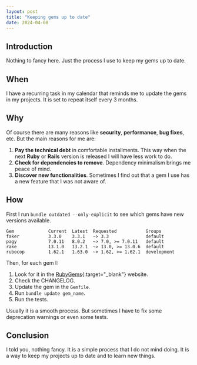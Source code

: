 ```yaml
---
layout: post
title: "Keeping gems up to date"
date: 2024-04-08
---
```


## Introduction

Nothing to fancy here. Just the process I use to keep my gems up to date.

## When

I have a recurring task in my calendar that reminds me to update the gems in my projects.
It is set to repeat itself every 3 months.

## Why

Of course there are many reasons like **security**, **performance**, **bug fixes**, etc. But the main reasons for me are:

1. **Pay the technical debt** in comfortable installments. This way when the next **Ruby** or **Rails** version is released I will have less work to do.
2. **Check for dependencies to remove**. Dependency minimalism brings me peace of mind.
3. **Discover new functionalities**. Sometimes I find out that a gem I use has a new feature that I was not aware of.

## How

First I run `bundle outdated --only-explicit` to see which gems have new versions available.

```
Gem             Current  Latest  Requested           Groups
faker           3.3.0    3.3.1   ~> 3.3              default
pagy            7.0.11   8.0.2   ~> 7.0, >= 7.0.11   default
rake            13.1.0   13.2.1  ~> 13.0, >= 13.0.6  default
rubocop         1.62.1   1.63.0  ~> 1.62, >= 1.62.1  development
```

Then, for each gem I:

1. Look for it in the [RubyGems](https://rubygems.org/){:target="_blank"} website.
2. Check the CHANGELOG.
3. Update the gem in the `Gemfile`.
4. Run `bundle update gem_name`.
5. Run the tests.

Usually it is a smooth process. But sometimes I have to fix some deprecation warnings or even some tests.

## Conclusion

I told you, nothing fancy. It is a simple process that I do not mind doing. It is a way to keep my projects up to date and to learn new things.
